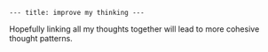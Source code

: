 ```
--- title: improve my thinking ---
```
Hopefully linking all my thoughts together will lead to more cohesive thought patterns. 
